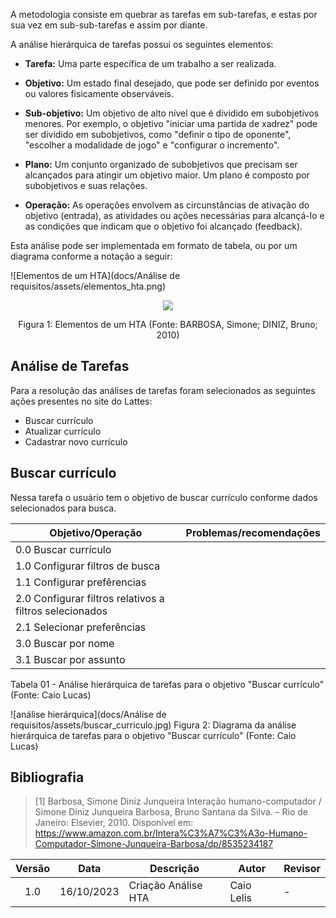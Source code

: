 A metodologia consiste em quebrar as tarefas em sub-tarefas, e estas por sua vez em sub-sub-tarefas e assim por diante.

A análise hierárquica de tarefas possui os seguintes elementos:

- **Tarefa:** Uma parte específica de um trabalho a ser realizada.

- **Objetivo:** Um estado final desejado, que pode ser definido por eventos ou valores fisicamente observáveis.

- **Sub-objetivo:** Um objetivo de alto nível que é dividido em subobjetivos menores. Por exemplo, o objetivo "iniciar uma partida de xadrez" pode ser dividido em subobjetivos, como "definir o tipo de oponente", "escolher a modalidade de jogo" e "configurar o incremento".

- **Plano:** Um conjunto organizado de subobjetivos que precisam ser alcançados para atingir um objetivo maior. Um plano é composto por subobjetivos e suas relações.

- **Operação:** As operações envolvem as circunstâncias de ativação do objetivo (entrada), as atividades ou ações necessárias para alcançá-lo e as condições que indicam que o objetivo foi alcançado (feedback).

Esta análise pode ser implementada em formato de tabela, ou por um diagrama conforme a notação a seguir:




![Elementos de um HTA](docs/Análise de requisitos/assets/elementos_hta.png)



<div align="center">
    <img src="https://github.com/Interacao-Humano-Computador/2023.2-PlataformaLattes/blob/main/docs/An%C3%A1lise%20de%20requisitos/assets/elementos_hta.png"/>
    <p> Figura 1: Elementos de um HTA (Fonte: BARBOSA, Simone; DINIZ, Bruno; 2010) </p> 
</div>


## Análise de Tarefas

Para a resolução das análises de tarefas foram selecionados as seguintes ações presentes no site do Lattes:

- Buscar currículo
- Atualizar currículo
- Cadastrar novo currículo

## Buscar currículo

Nessa tarefa o usuário tem o objetivo de buscar currículo conforme dados selecionados para busca.

| Objetivo/Operação         | Problemas/recomendações               |
|----------------- |                                ----------------------  |
| 0.0 Buscar currículo |                                                    |
| 1.0 Configurar filtros de busca                  |                  |
| 1.1 Configurar prefêrencias                      |                  |
| 2.0 Configurar filtros relativos a filtros selecionados|            |
| 2.1 Selecionar preferências                      |                  |
| 3.0 Buscar por nome                              |                  |
| 3.1 Buscar por assunto                           |                  |

Tabela 01 - Análise hierárquica de tarefas para o objetivo "Buscar currículo" (Fonte: Caio Lucas)

![análise hierárquica](docs/Análise de requisitos/assets/buscar_curriculo.jpg)
Figura 2: Diagrama da análise hierárquica de tarefas para o objetivo "Buscar currículo" (Fonte: Caio Lucas)

## **Bibliografia**

> [1] Barbosa, Simone Diniz Junqueira Interação humano-computador / Simone Diniz Junqueira Barbosa, Bruno Santana da Silva. – Rio de Janeiro: Elsevier, 2010. Disponível em:  https://www.amazon.com.br/Intera%C3%A7%C3%A3o-Humano-Computador-Simone-Junqueira-Barbosa/dp/8535234187 


| Versão | Data       |       Descrição      | Autor | Revisor |
|:------:|:----------:|----------------------|-------|---------|
| 1.0    | 16/10/2023 | Criação Análise HTA | Caio Lelis| - |



